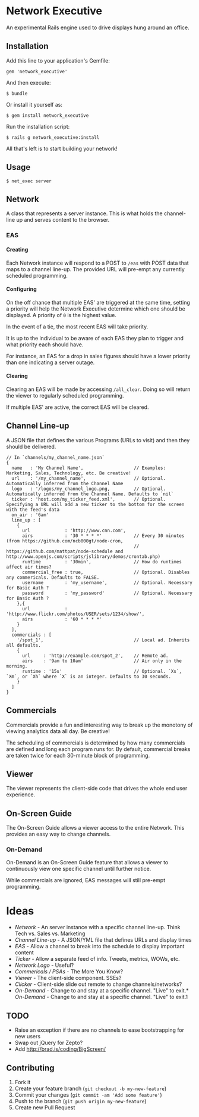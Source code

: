 # Network Executive

An experimental Rails engine used to drive displays hung around an office.

## Installation

Add this line to your application's Gemfile:

    gem 'network_executive'

And then execute:

    $ bundle

Or install it yourself as:

    $ gem install network_executive

Run the installation script:

    $ rails g network_executive:install

All that's left is to start building your network!

## Usage

    $ net_exec server

## Network

A class that represents a server instance. This is what holds the channel-line up and serves content to the browser.

### EAS

#### Creating

Each Network instance will respond to a POST to `/eas` with POST data that maps to a channel line-up.
The provided URL will pre-empt any currently scheduled programming.

#### Configuring

On the off chance that multiple EAS' are triggered at the same time, setting a priority will help the Network Executive determine which one
should be displayed. A priority of `0` is the highest value.

In the event of a tie, the most recent EAS will take priority.

It is up to the individual to be aware of each EAS they plan to trigger and what priority each should have.

For instance, an EAS for a drop in sales figures should have a lower priority than one indicating a server outage.

#### Clearing

Clearing an EAS will be made by accessing `/all_clear`. Doing so will return the viewer to regularly scheduled programming.

If multiple EAS' are active, the correct EAS will be cleared.

## Channel Line-up

  A JSON file that defines the various Programs (URLs to visit) and then they should be delivered.

    // In `channels/my_channel_name.json`
    {
      name   : 'My Channel Name',                   // Examples: Marketing, Sales, Technology, etc. Be creative!
      url    : '/my_channel_name',                  // Optional. Automatically inferred from the Channel Name
      logo   : '/logos/my_channel_logo.png,         // Optional. Automatically inferred from the Channel Name. Defaults to `nil`
      ticker : 'host.com/my_ticker_feed.xml',       // Optional. Specifying a URL will add a new ticker to the bottom for the screen with the feed's data
      on_air : '6am'
      line_up : [
        {
          url             : 'http://www.cnn.com',
          airs            : '30 * * * *'            // Every 30 minutes (from https://github.com/ncb000gt/node-cron,
                                                    // https://github.com/mattpat/node-schedule and http://www.openjs.com/scripts/jslibrary/demos/crontab.php)
          runtime         : '30min',                // How do runtimes affect air times?
          commercial_free : true,                   // Optional. Disables any commericals. Defaults to FALSE.
          username        : 'my_username',          // Optional. Necessary for Basic Auth ?
          password        : 'my_password'           // Optional. Necessary for Basic Auth ?
        },{
          url             : 'http://www.flickr.com/photos/USER/sets/1234/show/',
          airs            : '60 * * * *'
        }
      ],
      commercials : [
        '/spot_1',                                  // Local ad. Inherits all defaults.
        {
          url     : 'http://example.com/spot_2',    // Remote ad.
          airs    : '9am to 10am'                   // Air only in the morning.
          runtime : '15s'                           // Optional. `Xs`, `Xm`, or `Xh` where `X` is an integer. Defaults to 30 seconds.
        }
      ]
    }

## Commercials

Commercials provide a fun and interesting way to break up the monotony of viewing analytics data all day. Be creative!

The scheduling of commercials is determined by how many commercials are defined and long each program runs for. By default,
commercial breaks are taken twice for each 30-minute block of programming.

## Viewer

The viewer represents the client-side code that drives the whole end user experience.

## On-Screen Guide

The On-Screen Guide allows a viewer access to the entire Network. This provides an easy way to change channels.

### On-Demand

On-Demand is an On-Screen Guide feature that allows a viewer to continuously view one specific channel until further notice.

While commercials are ignored, EAS messages will still pre-empt programming.

# Ideas

* _Network_ - An server instance with a specific channel line-up. Think Tech vs. Sales vs. Marketing
* _Channel Line-up_ - A JSON/YML file that defines URLs and display times
* _EAS_ - Allow a channel to break into the schedule to display important content
* _Ticker_ - Allow a separate feed of info. Tweets, metrics, WOWs, etc.
* _Network Logo_ - Useful?
* _Commericals / PSAs_ - The More You Know?
* _Viewer_ - The client-side component. SSEs?
* _Clicker_ - Client-side slide out remote to change channels/networks?
* _On-Demand_ - Change to and stay at a specific channel. "Live" to exit.* _On-Demand_ - Change to and stay at a specific channel. "Live" to exit.1

## TODO

* Raise an exception if there are no channels to ease bootstrapping for new users
* Swap out jQuery for Zepto?
* Add http://brad.is/coding/BigScreen/

## Contributing

1. Fork it
2. Create your feature branch (`git checkout -b my-new-feature`)
3. Commit your changes (`git commit -am 'Add some feature'`)
4. Push to the branch (`git push origin my-new-feature`)
5. Create new Pull Request
